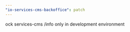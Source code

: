 ```yaml
---
"io-services-cms-backoffice": patch
---
```


ock services-cms /info only in development environment
